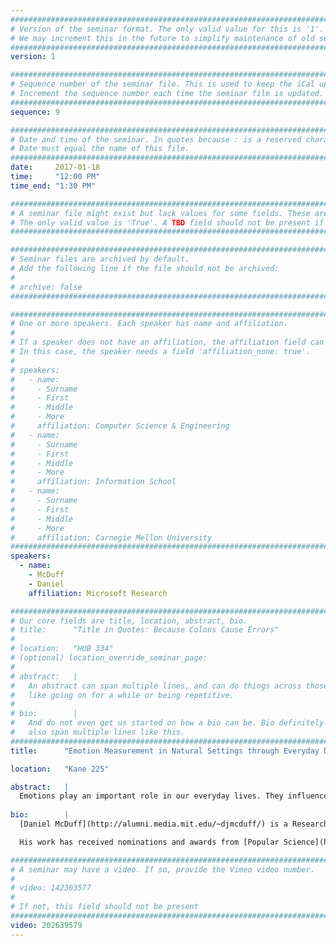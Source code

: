 ```yaml
---
################################################################################
# Version of the seminar format. The only valid value for this is '1'. 
# We may increment this in the future to simplify maintenance of old seminars.
################################################################################
version: 1

################################################################################
# Sequence number of the seminar file. This is used to keep the iCal up to date.
# Increment the sequence number each time the seminar file is updated.
################################################################################
sequence: 9

################################################################################
# Date and time of the seminar. In quotes because : is a reserved character.
# Date must equal the name of this file.
################################################################################
date:     2017-01-18
time:     "12:00 PM"
time_end: "1:30 PM"

################################################################################
# A seminar file might exist but lack values for some fields. These are 'TBD'. 
# The only valid value is 'True'. A TBD field should not be present if 'False'.
################################################################################

################################################################################
# Seminar files are archived by default.
# Add the following line if the file should not be archived:
#
# archive: false
################################################################################

################################################################################
# One or more speakers. Each speaker has name and affiliation.
#
# If a speaker does not have an affiliation, the affiliation field can be removed.
# In this case, the speaker needs a field 'affiliation_none: true'.
#
# speakers:
#   - name: 
#     - Surname
#     - First
#     - Middle
#     - More
#     affiliation: Computer Science & Engineering 
#   - name: 
#     - Surname
#     - First
#     - Middle
#     - More
#     affiliation: Information School 
#   - name: 
#     - Surname
#     - First
#     - Middle
#     - More
#     affiliation: Carnegie Mellon University 
################################################################################
speakers:
  - name:
    - McDuff
    - Daniel
    affiliation: Microsoft Research

################################################################################
# Our core fields are title, location, abstract, bio.
# title:      "Title in Quotes: Because Colons Cause Errors"
# 
# location:   "HUB 334"
# (optional) location_override_seminar_page:
#
# abstract:   |
#   An abstract can span multiple lines, and can do things across those lines,
#   like going on for a while or being repetitive.
# 
# bio:        |
#   And do not even get us started on how a bio can be. Bio definitely can
#   also span multiple lines like this.
################################################################################
title:      "Emotion Measurement in Natural Settings through Everyday Devices"

location:   "Kane 225"

abstract:   |
  Emotions play an important role in our everyday lives. They influence memory, decision-making and well-being.  In order to advance the fundamental understanding of human emotions, build smarter affective technology, and ultimately help people, we need to perform research in-situ. It is now possible to quantify emotional responses on a large scale using webcams and wearable devices in everyday environments. I will present work on state-of-the-art automated facial expression recognition tools and insights from analysis from the world’s largest dataset of naturalistic emotional responses (featuring examples from millions of individuals). I'll show examples of how this data has allowed us to corroborate and extend the understanding of nonverbal behavior, including modeling gender and cultural differences in expression (and what makes a viral video). I'll present methods for remotely measuring physiology using webcams that allow low-cost and highly scalable measurement of cardio-pulmonary activity including heart rate variability allowing us to capture sympathetic nervous system activity in addition to expressions. Finally, I will discuss how this work will help us bring emotional intelligence to everyday digital devices and potentially track important health conditions. 
  
bio:        |
  [Daniel McDuff](http://alumni.media.mit.edu/~djmcduff/) is a Researcher at Microsoft and works on scalable tools to enable the automated recognition and analysis of emotions and physiology. He is also a visiting scientist at Brigham and Women’s Hospital in Boston where he works on deploying these methods in primary care and surgical applications. Daniel completed his PhD in the Affective Computing Group at the MIT Media Lab in 2014 and has a B.A. and Masters from Cambridge University. Previously, Daniel was Director of Research at Affectiva and a post-doctoral research affiliate at the MIT Media Lab.  During his Ph.D. and at Affectiva he built state-of-the-art facial expression recognition software and lead analysis of the world's largest database of facial expression videos.

  His work has received nominations and awards from [Popular Science](http://www.popsci.com/diy/article/2011-05/2011-invention-awards-picture-health) magazine as one of the top inventions in 2011, [South-by-South-West Interactive (SXSWi)](http://www.robertrmorris.org/pavlovpoke), The Webby Awards, ESOMAR and the Center for Integrated Medicine and Innovative Technology (CIMIT). His projects have been reported in many publications including The Times, the New York Times, The Wall Street Journal, BBC News, New Scientist and Forbes magazine. Daniel was named a [2015 WIRED Innovation Fellow](http://www.wired.co.uk/article/daniel-mcduff-on-emotive-computing) and has spoken at [TEDx Berlin](http://www.tedxberlin.de/daniel-mcduff-emotion-aware-technology-improve-well-being-and-beyond).

################################################################################
# A seminar may have a video. If so, provide the Vimeo video number.
#
# video: 142303577
#
# If not, this field should not be present 
################################################################################
video: 202639579
---
```

